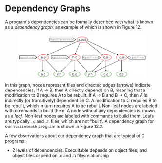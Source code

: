 # Dependency Graphs

A program's dependencies can be formally described with what is known as a _dependency graph,_ an example of which is shown in Figure 12.

<figure><img src="../.gitbook/assets/Group 138 (2).png" alt=""><figcaption></figcaption></figure>

In this graph, nodes represent files and directed edges (arrows) indicate dependencies. If A -> B, then A directly depends on B, meaning that a modification to B requires A to be rebuilt. If A -> B and B -> C, then A is indirectly (or transitively) dependent on C. A modification to C requires B to be rebuilt, which in turn requires A to be rebuilt. Non-leaf nodes are labeled with commands to build them. A node without any dependencies is known as a _leaf_. Non-leaf nodes are labeled with commands to build them. Leafs are typically `.c` and `.h` files, which are not  "built". A dependency graph for our `testintmath` program is shown in Figure 12.3.&#x20;

A few observations about our dependency graph that are typical of C programs:

* 2 levels of dependencies. Execuitable depends on object files, and object files depend on .c and .h filesrelationship
